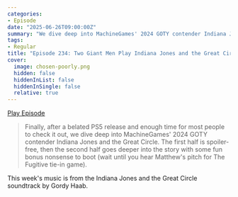 ```yaml
---
categories:
- Episode
date: "2025-06-26T09:00:00Z"
summary: "We dive deep into MachineGames' 2024 GOTY contender Indiana Jones and the Great Circle."
tags:
- Regular
title: "Episode 234: Two Giant Men Play Indiana Jones and the Great Circle"
cover: 
  image: chosen-poorly.png
  hidden: false
  hiddenInList: false
  hiddenInSingle: false
  relative: true
---
```


[Play Episode](https://www.patreon.com/posts/episode-234-two-132380260)
> Finally, after a belated PS5 release and enough time for most people to check it out, we dive deep into MachineGames' 2024 GOTY contender Indiana Jones and the Great Circle. The first half is spoiler-free, then the second half goes deeper into the story with some fun bonus nonsense to boot (wait until you hear Matthew's pitch for The Fugitive tie-in game).

This week's music is from the Indiana Jones and the Great Circle soundtrack by Gordy Haab.
